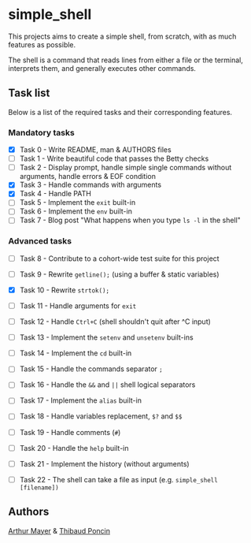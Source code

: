 # simple_shell

This projects aims to create a simple shell, from scratch, with as much features as possible.

The shell is a command that reads lines from either a file or the terminal, interprets them, and generally executes other commands.

## Task list

Below is a list of the required tasks and their corresponding features.

### Mandatory tasks

- [x] Task 0 - Write README, man & AUTHORS files
- [ ] Task 1 - Write beautiful code that passes the Betty checks
- [ ] Task 2 - Display prompt, handle simple single commands without arguments, handle errors & EOF condition
- [x] Task 3 - Handle commands with arguments
- [x] Task 4 - Handle PATH
- [ ] Task 5 - Implement the ``exit`` built-in
- [ ] Task 6 - Implement the ``env`` built-in
- [ ] Task 7 - Blog post "What happens when you type ``ls -l`` in the shell"

### Advanced tasks

- [ ] Task 8 - Contribute to a cohort-wide test suite for this project
- [ ] Task 9 - Rewrite ``getline();`` (using a buffer & static variables)
- [x] Task 10 - Rewrite ``strtok();``
- [ ] Task 11 - Handle arguments for ``exit``
- [ ] Task 12 - Handle ``Ctrl+C`` (shell shouldn't quit after ^C input)
- [ ] Task 13 - Implement the ``setenv`` and ``unsetenv`` built-ins
- [ ] Task 14 - Implement the ``cd`` built-in
- [ ] Task 15 - Handle the commands separator ``;``
- [ ] Task 16 - Handle the ``&&`` and ``||`` shell logical separators
- [ ] Task 17 - Implement the ``alias`` built-in
- [ ] Task 18 - Handle variables replacement, ``$?`` and ``$$``
- [ ] Task 19 - Handle comments (``#``)
- [ ] Task 20 - Handle the ``help`` built-in
- [ ] Task 21 - Implement the history (without arguments)
- [ ] Task 22 - The shell can take a file as input (e.g. ``simple_shell [filename])``


## Authors
[Arthur Mayer](https://www.github.com/Zarathustra) & [Thibaud Poncin](http://www.github.com/ThibaudP)
